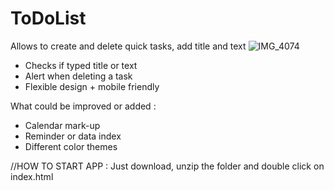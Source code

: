 # ToDoList

Allows to create and delete quick tasks, add title and text
![IMG_4074](https://user-images.githubusercontent.com/113599547/224049015-f864fa05-1fc0-4ccb-bb7c-4725b5e164bb.gif)

* Checks if typed title or text
* Alert when deleting a task
* Flexible design + mobile friendly

What could be improved or added :
* Calendar mark-up
* Reminder or data index
* Different color themes


//HOW TO START APP :
Just download, unzip the folder and double click on index.html
